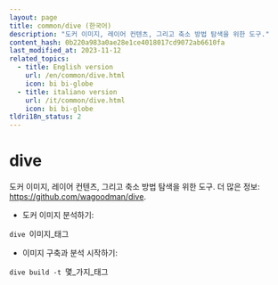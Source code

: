 ```yaml
---
layout: page
title: common/dive (한국어)
description: "도커 이미지, 레이어 컨텐츠, 그리고 축소 방법 탐색을 위한 도구."
content_hash: 0b220a983a0ae28e1ce4018017cd9072ab6610fa
last_modified_at: 2023-11-12
related_topics:
  - title: English version
    url: /en/common/dive.html
    icon: bi bi-globe
  - title: italiano version
    url: /it/common/dive.html
    icon: bi bi-globe
tldri18n_status: 2
---
```

# dive

도커 이미지, 레이어 컨텐츠, 그리고 축소 방법 탐색을 위한 도구.
더 많은 정보: <https://github.com/wagoodman/dive>.

- 도커 이미지 분석하기:

`dive `<span class="tldr-var badge badge-pill bg-dark-lm bg-white-dm text-white-lm text-dark-dm font-weight-bold">이미지_태그</span>

- 이미지 구축과 분석 시작하기:

`dive build -t `<span class="tldr-var badge badge-pill bg-dark-lm bg-white-dm text-white-lm text-dark-dm font-weight-bold">몇_가지_태그</span>
